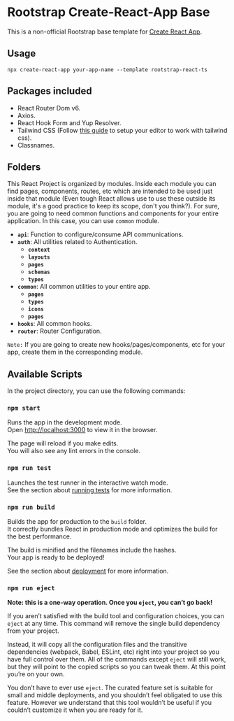 # Rootstrap Create-React-App Base

This is a non-official Rootstrap base template for [Create React App](https://github.com/facebook/create-react-app).

## Usage

```
npx create-react-app your-app-name --template rootstrap-react-ts
```

## Packages included

- React Router Dom v6.
- Axios.
- React Hook Form and Yup Resolver.
- Tailwind CSS (Follow [this guide](https://tailwindcss.com/docs/editor-setup) to setup your editor to work with tailwind css).
- Classnames.

## Folders

This React Project is organized by modules. Inside each module you can find pages, components, routes, etc which are intended to be used just inside that module (Even tough React allows use to use these outside its module, it's a good practice to keep its scope, don't you think?).
For sure, you are going to need common functions and components for your entire application. In this case, you can use `common` module.

- **`api`**: Function to configure/consume API communications.
- **`auth`**: All utilities related to Authentication.
  - **`context`**
  - **`layouts`**
  - **`pages`**
  - **`schemas`**
  - **`types`**
- **`common`**: All common utilities to your entire app.
  - **`pages`**
  - **`types`**
  - **`icons`**
  - **`pages`**
- **`hooks`**: All common hooks.
- **`router`**: Router Configuration.

`Note:` If you are going to create new hooks/pages/components, etc for your app, create them in the corresponding module.

## Available Scripts

In the project directory, you can use the following commands:

### `npm start`

Runs the app in the development mode.\
Open [http://localhost:3000](http://localhost:3000) to view it in the browser.

The page will reload if you make edits.\
You will also see any lint errors in the console.

### `npm run test`

Launches the test runner in the interactive watch mode.\
See the section about [running tests](https://facebook.github.io/create-react-app/docs/running-tests) for more information.

### `npm run build`

Builds the app for production to the `build` folder.\
It correctly bundles React in production mode and optimizes the build for the best performance.

The build is minified and the filenames include the hashes.\
Your app is ready to be deployed!

See the section about [deployment](https://facebook.github.io/create-react-app/docs/deployment) for more information.

### `npm run eject`

**Note: this is a one-way operation. Once you `eject`, you can’t go back!**

If you aren’t satisfied with the build tool and configuration choices, you can `eject` at any time. This command will remove the single build dependency from your project.

Instead, it will copy all the configuration files and the transitive dependencies (webpack, Babel, ESLint, etc) right into your project so you have full control over them. All of the commands except `eject` will still work, but they will point to the copied scripts so you can tweak them. At this point you’re on your own.

You don’t have to ever use `eject`. The curated feature set is suitable for small and middle deployments, and you shouldn’t feel obligated to use this feature. However we understand that this tool wouldn’t be useful if you couldn’t customize it when you are ready for it.
